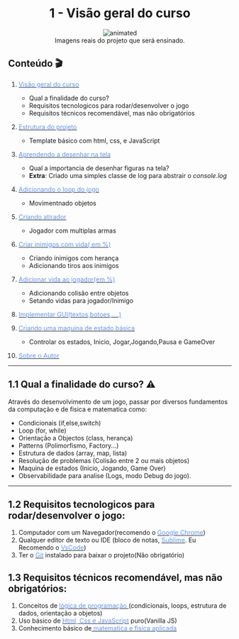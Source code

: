 
<h1 align="center">
  <br>1 - Visão geral do curso
</h1>
 
<p align="center"  > 
  <img src="https://media.giphy.com/media/vFKqnCdLPNOKc/giphy.gif" alt="animated" />
  </br> Imagens reais do projeto que será ensinado.
</p>
   
 
##  Conteúdo 🎬
 
1.  [<span style="color:CornflowerBlue;">Visão geral do curso</span> ](https://github.com/dedogames/curso_space_2d_js/tree/main/part1)
    * Qual a finalidade do curso?
    * Requisitos tecnologicos para rodar/desenvolver o jogo
    * Requisitos técnicos recomendável, mas não obrigatórios
2.  [<span style="color:CornflowerBlue;">Estrutura do projeto</span>](https://github.com/dedogames/curso_space_2d_js/tree/main/part2)
    *   Template básico com html, css, e JavaScript 
3.  [<span style="color:CornflowerBlue;   ">Aprendendo a desenhar na tela</span>  ](https://github.com/dedogames/curso_space_2d_js/tree/main/part3)
    *  Qual a importancia de desenhar figuras na tela?
    *  <b>Extra</b>: Criado uma simples classe de log para abstrair o <i>console.log</i>

4.  [<span style="color:CornflowerBlue "> Adicionando o loop do jogo</span>](https://github.com/dedogames/curso_space_2d_js/tree/main/part4)
    *  Movimentnado objetos 
5.  [<span style="color:CornflowerBlue "> Criando atirador</span>](https://github.com/dedogames/curso_space_2d_js/tree/main/part5)
    * Jogador com multiplas armas
6.  [<span style="color:CornflowerBlue "> Criar inimigos com vida( em %)</span>](https://github.com/dedogames/curso_space_2d_js/tree/main/part6)
    * Criando inimigos com herança
    * Adicionando tiros aos inimigos
7.  [<span style="color:CornflowerBlue "> Adicionar vida ao jogador(em %)</span>](https://github.com/dedogames/curso_space_2d_js/tree/main/part7)
    * Adicionando colisão entre objetos
    * Setando vidas para jogador/Inimigo
8.  [<span style="color:CornflowerBlue "> Implementar GUI(textos,botoes,....)</span>](https://github.com/dedogames/curso_space_2d_js/tree/main/part8)
9.  [<span style="color:CornflowerBlue "> Criando uma maquina de estado básica</span>](https://github.com/dedogames/curso_space_2d_js/tree/main/part9)
    * Controlar os estados, Inicio, Jogar,Jogando,Pausa e GameOver 
10.  [<span style="color:CornflowerBlue;font-weight: ">Sobre o Autor</span> ](https://github.com/dedogames/curso_space_2d_js/blob/main/ABOUT.md)
---

##  1.1 Qual a finalidade do curso? ⚠️
    
Através do desenvolvimento de um jogo, passar por diversos fundamentos da computação e de fisica e matematica como:

* Condicionais (if,else,switch)
* Loop (for, while)
* Orientação a Objectos (class, herança)
* Patterns (Polimorfismo, Factory...)
* Estrutura de dados (array, map, lista)
* Resolução de problemas (Colisão entre 2 ou mais objetos)
* Maquina de estados (Inicio, Jogando, Game Over)
* Observabilidade para analise (Logs, modo Debug do jogo).


---
##  1.2 Requisitos tecnologicos para rodar/desenvolver o jogo:

1. Computador com um Navegador(recomendo o [<span style="color:CornflowerBlue "> Google Chrome</span>](https://chromeenterprise.google/intl/pt_br/browser/download/?utm_source=adwords&utm_medium=cpc&utm_campaign=2022-H2-chromebrowser-paidmed-paiddisplay-other-chromebrowserent&utm_term=downloadnow-chrome-browser-download&utm_content=GCEJ&brand=GCEJ&gclid=CjwKCAiA2L-dBhACEiwAu8Q9YK2budDRrDCht5vAG1GrIZ34McqVYupN6ZRtC-16byks8rF3tFLtZRoCDz8QAvD_BwE&gclsrc=aw.ds#windows-tab))
1. Qualquer editor de texto ou IDE (bloco de notas, [<span style="color:CornflowerBlue "> Sublime</span>](https://www.sublimetext.com/). Eu Recomendo o [<span style="color:CornflowerBlue "> VsCode</span>](https://code.visualstudio.com/))
2. Ter o [<span style="color:CornflowerBlue "> Git</span>](https://git-scm.com/book/en/v2/Getting-Started-Installing-Git) instalado para baixar o projeto(Não obrigatório)

##  1.3 Requisitos técnicos recomendável, mas não obrigatórios:

1. Conceitos de [<span style="color:CornflowerBlue "> lógica de programação </span>](https://www.amazon.com.br/Fundamentos-programa%C3%A7%C3%A3o-computadores-algoritmos-pascal/dp/8564574160/ref=asc_df_8564574160/?tag=googleshopp00-20&linkCode=df0&hvadid=379816198799&hvpos=&hvnetw=g&hvrand=1297696322259471488&hvpone=&hvptwo=&hvqmt=&hvdev=c&hvdvcmdl=&hvlocint=&hvlocphy=9101258&hvtargid=pla-812000218785&psc=1)(condicionais, loops, estrutura de dados, orientação a objetos)
2. Uso básico de [<span style="color:CornflowerBlue "> Html, Css e JavaScript</span>](https://www.youtube.com/watch?v=nPEpaft1y1k&ab_channel=Programa%C3%A7%C3%A3oWeb)  puro(Vanilla JS)
3. Conhecimento básico de[<span style="color:CornflowerBlue "> matematica e fisica aplicada</span>](https://www.amazon.com.br/Mathematics-Physics-Programmers-Danny-Kodicek/dp/1584503300)
















